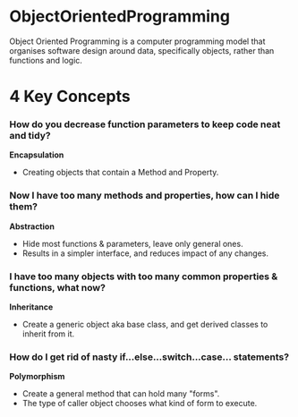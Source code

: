 # ObjectOrientedProgramming

Object Oriented Programming is a computer programming model that organises software design around data, specifically objects, rather than functions and logic.

# 4 Key Concepts
### How do you decrease function parameters to keep code neat and tidy?
**Encapsulation**
- Creating objects that contain a Method and Property.

### Now I have too many methods and properties, how can I hide them?
**Abstraction**
- Hide most functions & parameters, leave only general ones.
- Results in a simpler interface, and reduces impact of any changes.

### I have too many objects with too many common properties & functions, what now? ###
**Inheritance**
- Create a generic object aka base class, and get derived classes to inherit from it.

### How do I get rid of nasty if...else...switch...case... statements? ###
**Polymorphism**
- Create a general method that can hold many "forms".
- The type of caller object chooses what kind of form to execute.
